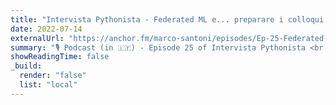 ```yaml
---
title: "Intervista Pythonista - Federated ML e... preparare i colloqui per Google!"
date: 2022-07-14
externalUrl: "https://anchor.fm/marco-santoni/episodes/Ep-25-Federated-ML-e----preparare-i-colloqui-per-Google-e1l7uae/a-a88i9e9"
summary: "🎙 Podcast (in 🇮🇹) - Episode 25 of Intervista Pythonista <br /> A short interview with Marco and Cesare about Federated Learning and my experience with the communities."
showReadingTime: false
_build:
  render: "false"
  list: "local"
---
```

